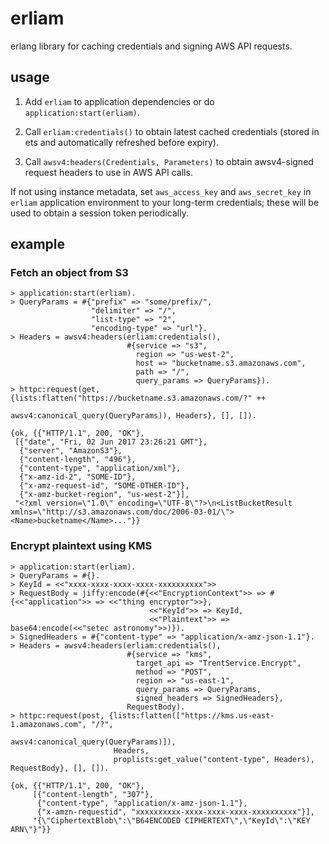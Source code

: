 # erliam

erlang library for caching credentials and signing AWS API requests.

## usage

1. Add `erliam` to application dependencies or do `application:start(erliam)`.

2. Call `erliam:credentials()` to obtain latest cached credentials (stored in ets and
automatically refreshed before expiry).

3. Call `awsv4:headers(Credentials, Parameters)` to obtain awsv4-signed request headers to
use in AWS API calls.

If not using instance metadata, set `aws_access_key` and `aws_secret_key` in `erliam`
application environment to your long-term credentials; these will be used to obtain a
session token periodically.

## example

### Fetch an object from S3

```
> application:start(erliam).
> QueryParams = #{"prefix" => "some/prefix/",
                  "delimiter" => "/",
                  "list-type" => "2",
                  "encoding-type" => "url"}.
> Headers = awsv4:headers(erliam:credentials(),
                          #{service => "s3",
                            region => "us-west-2",
                            host => "bucketname.s3.amazonaws.com",
                            path => "/",
                            query_params => QueryParams}).
> httpc:request(get, {lists:flatten("https://bucketname.s3.amazonaws.com/?" ++
                                    awsv4:canonical_query(QueryParams)), Headers}, [], []).

{ok, {{"HTTP/1.1", 200, "OK"},
 [{"date", "Fri, 02 Jun 2017 23:26:21 GMT"},
  {"server", "AmazonS3"},
  {"content-length", "496"},
  {"content-type", "application/xml"},
  {"x-amz-id-2", "SOME-ID"},
  {"x-amz-request-id", "SOME-OTHER-ID"},
  {"x-amz-bucket-region", "us-west-2"}],
 "<?xml version=\"1.0\" encoding=\"UTF-8\"?>\n<ListBucketResult xmlns=\"http://s3.amazonaws.com/doc/2006-03-01/\"><Name>bucketname</Name>..."}}
```

### Encrypt plaintext using KMS

```
> application:start(erliam).
> QueryParams = #{}.
> KeyId = <<"xxxx-xxxx-xxxx-xxxx-xxxxxxxxxx">>
> RequestBody = jiffy:encode(#{<<"EncryptionContext">> => #{<<"application">> => <<"thing encryptor">>},
                               <<"KeyId">> => KeyId,
                               <<"Plaintext">> => base64:encode(<<"setec astronomy">>)}).
> SignedHeaders = #{"content-type" => "application/x-amz-json-1.1"}.
> Headers = awsv4:headers(erliam:credentials(),
                          #{service => "kms",
                            target_api => "TrentService.Encrypt",
                            method => "POST",
                            region => "us-east-1",
                            query_params => QueryParams,
                            signed_headers => SignedHeaders},
                          RequestBody).
> httpc:request(post, {lists:flatten(["https://kms.us-east-1.amazonaws.com", "/?",
                                      awsv4:canonical_query(QueryParams)]),
                       Headers,
                       proplists:get_value("content-type", Headers), RequestBody}, [], []).

{ok, {{"HTTP/1.1", 200, "OK"},
     [{"content-length", "307"},
      {"content-type", "application/x-amz-json-1.1"},
      {"x-amzn-requestid", "xxxxxxxxxx-xxxx-xxxx-xxxx-xxxxxxxxxx"}],
     "{\"CiphertextBlob\":\"B64ENCODED CIPHERTEXT\",\"KeyId\":\"KEY ARN\"}"}}
```
